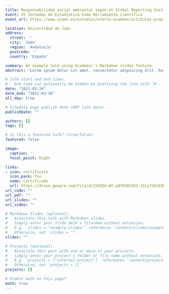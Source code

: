 ```yaml
---
title: Responsabilidad social ambiental según el Global Reporting Initiative (GRI). Un análisis multivariante de las empresas más grandes a nivel mundial
event: IV Jornadas de Estadística Como Herramienta Científica
event_url: https://www.ujaen.es/estudios/oferta-academica/titulos-propios/actividades-formativas-especificas/foco-iv-jornadas-de-estadistica-como-herramienta

location: Universidad de Jaén
address:
  street: ''
  city: 'Jaén'
  region: 'Andalucía'
  postcode: ''
  country: 'España'

summary: An example talk using Academic's Markdown slides feature.
abstract: "Lorem ipsum dolor sit amet, consectetur adipiscing elit. Duis posuere tellusac convallis placerat. Proin tincidunt magna sed ex sollicitudin condimentum. Sed ac faucibus dolor, scelerisque sollicitudin nisi. Cras purus urna, suscipit quis sapien eu, pulvinar tempor diam."

# Talk start and end times.
#   End time can optionally be hidden by prefixing the line with `#`.
date: "2021-03-24"
date_end: "2021-03-26"
all_day: true

# Schedule page publish date (NOT talk date).
publishDate: ""

authors: []
tags: []

# Is this a featured talk? (true/false)
featured: false

image:
  caption: ''
  focal_point: Right

links:
- icon: certificate
  icon_pack: fas
  name: Certificado
  url: https://drive.google.com/file/d/1VV8Zd-WI-p8Y926U35Z-31CyfS8i8ZDD/view?usp=sharing
url_code: ""
url_pdf: ""
url_slides: ""
url_video: ""

# Markdown Slides (optional).
#   Associate this talk with Markdown slides.
#   Simply enter your slide deck's filename without extension.
#   E.g. `slides = "example-slides"` references `content/slides/example-slides.md`.
#   Otherwise, set `slides = ""`.
slides: ""

# Projects (optional).
#   Associate this post with one or more of your projects.
#   Simply enter your project's folder or file name without extension.
#   E.g. `projects = ["internal-project"]` references `content/project/deep-learning/index.md`.
#   Otherwise, set `projects = []`.
projects: []

# Enable math on this page?
math: true
---
```

